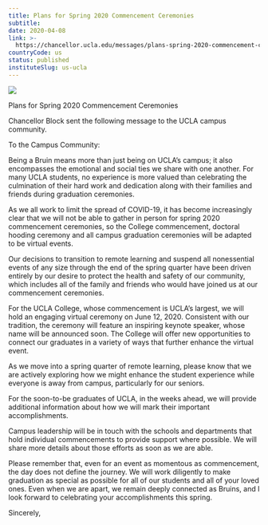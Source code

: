 ```yaml
---
title: Plans for Spring 2020 Commencement Ceremonies
subtitle: 
date: 2020-04-08
link: >-
  https://chancellor.ucla.edu/messages/plans-spring-2020-commencement-ceremonies/
countryCode: us
status: published
instituteSlug: us-ucla
---
```

![](https://chancellor.ucla.edu/wp-content/uploads/2017/09/cropped-ucla-32x32.png)

Plans for Spring 2020 Commencement Ceremonies

Chancellor Block sent the following message to the UCLA campus community.

To the Campus Community:

Being a Bruin means more than just being on UCLA’s campus; it also encompasses the emotional and social ties we share with one another. For many UCLA students, no experience is more valued than celebrating the culmination of their hard work and dedication along with their families and friends during graduation ceremonies.

As we all work to limit the spread of COVID-19, it has become increasingly clear that we will not be able to gather in person for spring 2020 commencement ceremonies, so the College commencement, doctoral hooding ceremony and all campus graduation ceremonies will be adapted to be virtual events.

Our decisions to transition to remote learning and suspend all nonessential events of any size through the end of the spring quarter have been driven entirely by our desire to protect the health and safety of our community, which includes all of the family and friends who would have joined us at our commencement ceremonies.

For the UCLA College, whose commencement is UCLA’s largest, we will hold an engaging virtual ceremony on June 12, 2020. Consistent with our tradition, the ceremony will feature an inspiring keynote speaker, whose name will be announced soon. The College will offer new opportunities to connect our graduates in a variety of ways that further enhance the virtual event.

As we move into a spring quarter of remote learning, please know that we are actively exploring how we might enhance the student experience while everyone is away from campus, particularly for our seniors.

For the soon-to-be graduates of UCLA, in the weeks ahead, we will provide additional information about how we will mark their important accomplishments.

Campus leadership will be in touch with the schools and departments that hold individual commencements to provide support where possible. We will share more details about those efforts as soon as we are able.

Please remember that, even for an event as momentous as commencement, the day does not define the journey. We will work diligently to make graduation as special as possible for all of our students and all of your loved ones. Even when we are apart, we remain deeply connected as Bruins, and I look forward to celebrating your accomplishments this spring.

Sincerely,